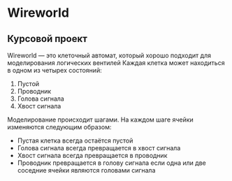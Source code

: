 # Wireworld
## Курсовой проект

Wireworld — это клеточный автомат, который хорошо подходит для моделирования логических вентилей
Каждая клетка может находиться в одном из четырех состояний:
1. Пустой
2. Проводник
3. Голова сигнала
4. Хвост сигнала

Моделирование происходит шагами. На каждом шаге ячейки изменяются следующим образом:

- Пустая клетка всегда остаётся пустой
- Голова сигнала всегда превращается в хвост сигнала
- Хвост сигнала всегда превращается в проводник
- Проводник превращается в голову сигнала если одна или две соседние ячейки являются головами сигнала
